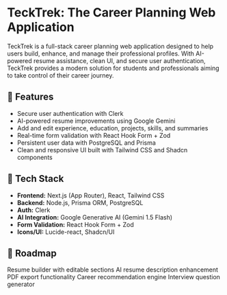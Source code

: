 # TeckTrek: The Career Planning Web Application

TeckTrek is a full-stack career planning web application designed to help users build, enhance, and manage their professional profiles. With AI-powered resume assistance, clean UI, and secure user authentication, TeckTrek provides a modern solution for students and professionals aiming to take control of their career journey.

## 🔑 Features

- Secure user authentication with Clerk
- AI-powered resume improvements using Google Gemini
- Add and edit experience, education, projects, skills, and summaries
- Real-time form validation with React Hook Form + Zod
- Persistent user data with PostgreSQL and Prisma
- Clean and responsive UI built with Tailwind CSS and Shadcn components

## 🧱 Tech Stack

- **Frontend:** Next.js (App Router), React, Tailwind CSS
- **Backend:** Node.js, Prisma ORM, PostgreSQL
- **Auth:** Clerk
- **AI Integration:** Google Generative AI (Gemini 1.5 Flash)
- **Form Validation:** React Hook Form + Zod
- **Icons/UI:** Lucide-react, Shadcn/UI

## 🚀 Roadmap

 Resume builder with editable sections
 AI resume description enhancement
 PDF export functionality
 Career recommendation engine
 Interview question generator

